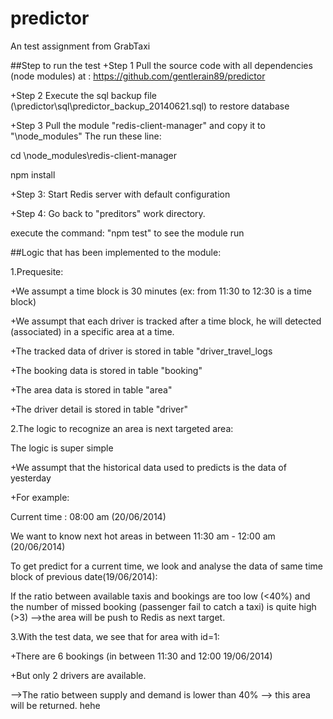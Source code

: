 predictor
=========

An test assignment from GrabTaxi

##Step to run the test
+Step 1
Pull the source code with all dependencies (node modules) at : https://github.com/gentlerain89/predictor

+Step 2
Execute the sql backup file (\predictor\sql\predictor_backup_20140621.sql) to restore database

+Step 3
Pull the module "redis-client-manager" and copy it to "\node_modules"
The run these line:

cd \node_modules\redis-client-manager

npm install

+Step 3:
Start Redis server with default configuration

+Step 4:
Go back to "preditors" work directory.

execute the command: "npm test" to see the module run

##Logic that has been implemented to the module:

1.Prequesite:

+We assumpt a time block is 30 minutes (ex: from 11:30 to 12:30 is a time block)

+We assumpt that each driver is tracked after a time block, he will detected (associated) in a specific area at a time.

+The tracked data of driver is stored in table "driver_travel_logs

+The booking data is stored in table "booking"

+The area data is stored in table "area"

+The driver detail is stored in table "driver"

2.The logic to recognize an area is next targeted area:

The logic is super simple

+We assumpt that the historical data used to predicts is the data of yesterday

+For example:

   Current time : 08:00 am (20/06/2014)

   We want to know next hot areas in between 11:30 am - 12:00 am (20/06/2014)

   To get predict for a current time, we look and analyse the data of same time block of previous date(19/06/2014):

   If the ratio between available taxis and bookings are too low (<40%) and the number of missed booking (passenger fail to catch a taxi) is quite high (>3)
-->the area will be push to Redis as next target.

3.With the test data, we see that for area with id=1:

+There are 6 bookings (in between 11:30 and 12:00 19/06/2014)

+But only 2 drivers are available. 

-->The ratio between supply and demand is lower than 40% --> this area will be returned. hehe
  
